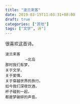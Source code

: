 ```yaml
---
title: "波兰来客"
date: 2019-03-15T11:03:31+08:00
draft: true
categories: ["其他"]
tags: ["文学", 诗"]
---
```


很喜欢这首诗。

```
波兰来客 
         —北岛
那时我们有梦， 
关于文学， 
关于爱情， 
关于穿越世界的旅行。 
如今我们深夜饮酒， 
杯子碰到一起， 
都是梦破碎的声音。
```